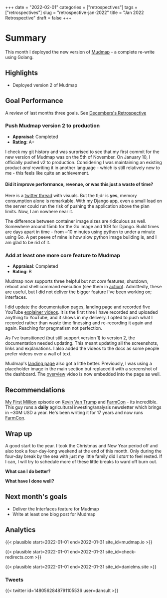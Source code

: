 +++ 
date = "2022-02-01"
categories = ["retrospectives"]
tags = ["retrospectives"]
slug = "retrospective-jan-2022"
title = "Jan 2022 Retrospective"
draft = false 
+++


# Summary

This month I deployed the new version of [Mudmap] - a complete re-write using Golang.

## Highlights

- Deployed version 2 of Mudmap 

## Goal Performance

A review of last months three goals. See [Decembers's Retrospective][old-retro]

[old-retro]: /retrospectives/2021/retrospective-dec-2021/

### Push Mudmap version 2 to production

- **Appraisal**: Completed
- **Rating**: A+

I check my git history and was surprised to see that my first commit for the new version of 
Mudmap was on the 5th of November. On January 10, I officially pushed v2 to production. 
Considering I was maintaining an existing product *and* rewriting it in another language - which 
is still relatively new to me - this feels like quite an achievement. 

#### Did it improve performance, revenue, or was this just a waste of time?

Here is a [twitter thread](#tweets) with visuals. But the tl;dr is **yes**, memory consumption 
alone is remarkable. With my Django app, even a small load on the server could run the risk of 
pushing the application above the plan limits. Now, I am nowhere near it.

The difference between container image sizes are ridiculous as well. Somewhere around 15mb for 
the Go image and 1GB for Django. Build times are days apart in time - from ~10 minutes using 
python to under a minute using Go. A pet peeve of mine is how slow python image building is, and 
I am glad to be rid of it. 

### Add at least one more core feature to Mudmap

- **Appraisal**: Completed
- **Rating**: B

Mudmap now supports three helpful but not *core* features; shutdown, reboot and shell command 
execution (see them in [action][vsrs]). Admittedly, these are useful, but I did not deliver the 
bigger feature I've been working on; interfaces. 

I did update the documentation pages, landing page and recorded five YouTube [explainer videos]. 
It is the first time I have recorded and uploaded anything to YouTube, and it shows in my 
delivery. I opted to push what I recorded rather than waste time finessing and re-recording it 
again and again. Reaching for pragmatism not perfection. 

As I've transitioned (but still support version 1) to version 2, the documentation needed 
updating. This meant updating all the screenshots, links and explanations. I also added the 
videos to the docs as some people prefer videos over a wall of text.

Mudmap's [landing page][mudmap] also got a little better. Previously, I was using a placeholder 
image in the main section but replaced it with a screenshot of the dashboard. The [overview][vov]
video is now embedded into the page as well.

[explainer videos]: https://www.youtube.com/channel/UCtRlcQftzThqR5Q5iaOVYTA
[vsrs]: https://docs.mudmap.io/videos/demo-diagnostics?ref=retro-jan-2022
[vov]: https://docs.mudmap.io/videos/overview-video

## Recommendations

[My First Million][fc] episode on [Kevin Van Trump] and [FarmCon] - its incredible. This guy 
runs a **daily** agricultural investing/analysis newsletter which brings in ~30M USD a year. He's 
been writing it for 17 years and now runs [FarmCon]. 

## Wrap up

A good start to the year. I took the Christmas and New Year period off and also took a 
four-day-long weekend at the end of this month. Only during the four-day break by the sea with 
just my little family did I *start* to feel rested. If I can, I will try to schedule more of 
these little breaks to ward off burn out. 


**What can I do better?**


**What have I done well?**


## Next month's goals

- Deliver the Interfaces feature for Mudmap
- Write at least one blog post for Mudmap

 
## Analytics

{{< plausible start=2022-01-01 end=2022-01-31 site_id=mudmap.io >}}


{{< plausible start=2022-01-01 end=2022-01-31 site_id=check-redirects.com >}}


{{< plausible start=2022-01-01 end=2022-01-31 site_id=danielms.site >}}

### Tweets

{{< twitter id=1480562848791105536 user=dansult >}}

[mudmap]: https://mudmap.io?ref=danielms.site
[pfmonitor]: http://pfmonitor.com?ref=danielms.site
[post]: https://www.reddit.com/r/PFSENSE/comments/9u1w4d/is_pfcentre_centralised_cloud_management_still_on/
[Newcastle]: https://www.visitnewcastle.com.au/?ref=danielms.site
[dvassallo]: https://twitter.com/dvassallo
[fc]: https://www.youtube.com/watch?v=ho22vkGFljg&ab_channel=MyFirstMillion
[Kevin van trump]: https://twitter.com/kevinvantrump
[farmcon]: https://www.farmcon.com/
